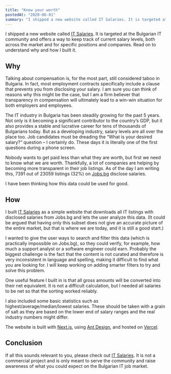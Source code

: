 ```yaml
---
title: "Know your worth"
postedAt: "2020-06-01"
summary: "I shipped a new website called IT Salaries. It is targeted at the Bulgarian IT community and offers a way to keep track of current salary levels, both across the market and for specific positions and companies."
---
```


I shipped a new website called [IT Salaries](https://it-salaries-bulgaria.now.sh). It is targeted at the Bulgarian IT community and offers a way to keep track of current salary levels, both across the market and for specific positions and companies. Read on to understand why and how I built it.

## Why

Talking about compensation is, for the most part, still considered taboo in Bulgaria. In fact, most employment contracts specifically include a clause that prevents you from disclosing your salary. I am sure you can think of reasons why this might be the case, but I am a firm believer that transparency in compensation will ultimately lead to a win-win situation for both employers and employees.

The IT industry in Bulgaria has been steadily growing for the past 5 years. Not only is it becoming a significant contributor to the country’s GDP, but it also provides a stable and lucrative career for tens of thousands of Bulgarians today. But as a developing industry, salary levels are all over the place too. Job candidates must be dreading the “What is your desired salary?” question – I certainly do. These days it is literally one of the first questions during a phone screen.

Nobody wants to get paid less than what they are worth, but first we need to know what we are worth. Thankfully, a lot of companies are helping by becoming more transparent in their job listings. As of the day I am writing this, 7391 out of 23059 listings (32%) on [Jobs.bg](https://www.jobs.bg/) disclose salaries.

I have been thinking how this data could be used for good.

## How

I built [IT Salaries](https://it-salaries-bulgaria.now.sh) as a simple website that downloads all IT listings with disclosed salaries from Jobs.bg and lets the user analyze this data. (It could be argued that having only this subset does not give an accurate picture of the entire market, but that is where we are today, and it is still a good start.)

I wanted to give the user ways to search and filter this data (which is practically impossible on Jobs.bg), so they could verify, for example, how much a support analyst or a software engineer could earn. Probably the biggest challenge is the fact that the content is not curated and therefore is very inconsistent in language and spelling, making it difficult to find what you are looking for. I will keep working on adding smarter filters to try and solve this problem.

One useful feature I built in is that all gross amounts will be converted into their net equivalent. It is not a difficult calculation, but I needed all salaries to be net so that the sorting worked reliably.

I also included some basic statistics such as highest/average/median/lowest salaries. These should be taken with a grain of salt as they are based on the lower end of salary ranges and the real industry numbers might differ.

The website is built with [Next.js](https://nextjs.org/), using [Ant Design](https://ant.design/), and hosted on [Vercel](https://vercel.com/).

## Conclusion

If all this sounds relevant to you, please check out [IT Salaries](https://it-salaries-bulgaria.now.sh). It is not a commercial project and is only meant to serve the community and raise awareness of what you could expect on the Bulgarian IT job market.
